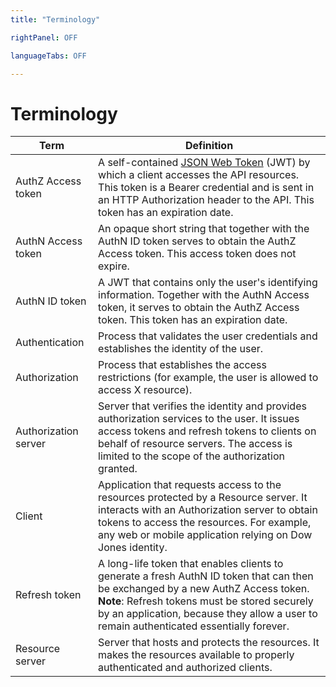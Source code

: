 ```yaml
---
title: "Terminology"

rightPanel: OFF

languageTabs: OFF

---
```


# Terminology

| Term | Definition
--- | ---
|AuthZ Access token| A self-contained <a href="https://tools.ietf.org/html/draft-ietf-oauth-json-web-token-32" target="_blank">JSON Web Token</a> (JWT) by which a client accesses the API resources. This token is a Bearer credential and is sent in an HTTP Authorization header to the API. This token has an expiration date.
|AuthN Access token| An opaque short string that together with the AuthN ID token serves to obtain the AuthZ Access token. This access token does not expire.
|AuthN ID token| A JWT that contains only the user's identifying information. Together with the AuthN Access token, it serves to obtain the AuthZ Access token. This token has an expiration date.
|Authentication|Process that validates the user credentials and establishes the identity of the user.
|Authorization|Process that establishes the access restrictions (for example, the user is allowed to access X resource).
|Authorization server|Server that verifies the identity and provides authorization services to the user. It issues access tokens and refresh tokens to clients on behalf of resource servers. The access is limited to the scope of the authorization granted.
|Client|Application that requests access to the resources protected by a Resource server. It interacts with an Authorization server to obtain tokens to access the resources. For example, any web or mobile application relying on Dow Jones identity.
|Refresh token|A long-life token that enables clients to generate a fresh AuthN ID token that can then be exchanged by a new AuthZ Access token.  </br>**Note**:  Refresh tokens must be stored securely by an application, because they allow a user to remain authenticated essentially forever.
|Resource server|Server that hosts and protects the resources. It makes the resources available to properly authenticated and authorized clients.
